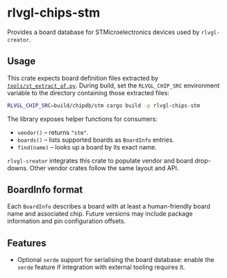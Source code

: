 <!--
README.md - Usage and format notes for the rlvgl-chips-stm vendor crate.
-->
# rlvgl-chips-stm

Provides a board database for STMicroelectronics devices used by `rlvgl-creator`.

## Usage

This crate expects board definition files extracted by
[`tools/st_extract_af.py`](../../tools/st_extract_af.py). During build, set the
`RLVGL_CHIP_SRC` environment variable to the directory containing those
extracted files:

```sh
RLVGL_CHIP_SRC=build/chipdb/stm cargo build -p rlvgl-chips-stm
```

The library exposes helper functions for consumers:

- `vendor()` – returns `"stm"`.
- `boards()` – lists supported boards as `BoardInfo` entries.
- `find(name)` – looks up a board by its exact name.

`rlvgl-creator` integrates this crate to populate vendor and board drop-downs.
Other vendor crates follow the same layout and API.

## BoardInfo format

Each `BoardInfo` describes a board with at least a human-friendly board name
and associated chip. Future versions may include package information and pin
configuration offsets.

## Features

- Optional `serde` support for serialising the board database: enable the
  `serde` feature if integration with external tooling requires it.

